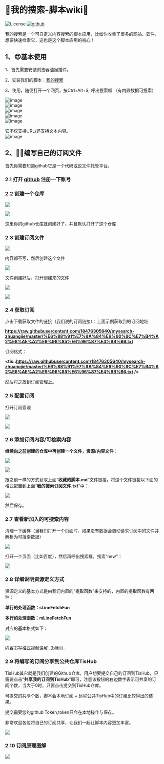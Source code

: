 # 📝我的搜索-脚本wiki💖
![License](https://img.shields.io/github/license/My-Search/my-search)  <a href="https://github.com/My-Search/my-search">![github](https://img.shields.io/badge/我的搜索-脚本-brightgreen.svg)</a>



我的搜索是一个可自定义内容搜索的脚本应用，比如你收集了很多的网站、软件，想要快速检索它，这也是这个脚本应用的初心！

1、😍基本使用
------

1、首先需要安装浏览器油猴插件。

2、安装我们的脚本：[我的搜索](https://greasyfork.org/zh-CN/scripts/457020-%E6%88%91%E7%9A%84%E6%90%9C%E7%B4%A2)

3、使用，随便打开一个网页，按Ctrl+Alt+S, 呼出搜索框 （有内置数据可搜索）

![image](https://cdn.jsdelivr.net/gh/18476305640/typora@master/images/2024/06/02/20240602150202105.png)  
![image](https://cdn.jsdelivr.net/gh/18476305640/typora@master/images/2024/06/02/20240602150204449.png)  
![image](https://cdn.jsdelivr.net/gh/18476305640/typora@master/images/2024/06/02/20240602150207254.png)  
![image](https://cdn.jsdelivr.net/gh/18476305640/typora@master/images/2024/06/02/20240602150216422.png)  
![image](https://cdn.jsdelivr.net/gh/18476305640/typora@master/images/2024/06/02/20240602150218733.png)

它不仅支持URL/还支持文本内容。  
![image](https://cdn.jsdelivr.net/gh/18476305640/typora@master/images/2024/06/02/20240602150225147.jpeg)

2、🐱‍🏍编写自己的订阅文件
-----------

首先你需要知道github它是一个代码或说文件托管平台。

### 2.1 打开 [github](https://github.com/) 注册一下账号

### 2.2 创建一个仓库

![](https://cdn.jsdelivr.net/gh/18476305640/typora@master/images/2024/06/02/20240602150227062.png)

![](https://cdn.jsdelivr.net/gh/18476305640/typora@master/images/2024/06/02/20240602150324943.png)

 这里你的github仓库就创建好了。并且默认打开了这个仓库

### 2.3 创建订阅文件

![](https://cdn.jsdelivr.net/gh/18476305640/typora@master/images/2024/06/02/20240602150229232.png)

 内容都不写，然后创建这个文件

![](https://cdn.jsdelivr.net/gh/18476305640/typora@master/images/2024/06/02/20240602150329500.png)

文件创建好后，打开创建来的文件

![](https://cdn.jsdelivr.net/gh/18476305640/typora@master/images/2024/06/02/20240602150241152.png)

![](https://cdn.jsdelivr.net/gh/18476305640/typora@master/images/2024/06/02/20240602150336448.png)

### 2.4 **获取订阅**

点击下载获取文件的链接（我们说的订阅链接）：上面示例获取到的订阅地址

**https://raw.githubusercontent.com/18476305640/mysearch-zhuangjie/master/%E6%88%91%E7%9A%84%E6%90%9C%E7%B4%A2%E8%AE%A2%E9%98%85%E6%96%87%E4%BB%B6.txt**

订阅格式：

**<tis::https://raw.githubusercontent.com/18476305640/mysearch-zhuangjie/master/%E6%88%91%E7%9A%84%E6%90%9C%E7%B4%A2%E8%AE%A2%E9%98%85%E6%96%87%E4%BB%B6.txt />**

然后将之放到订阅管理上。

### 2.5 **配置订阅**

打开订阅管理

![](https://cdn.jsdelivr.net/gh/18476305640/typora@master/images/2024/06/02/20240602150245788.png)

![](https://cdn.jsdelivr.net/gh/18476305640/typora@master/images/2024/06/02/20240602150247318.png)

### 2.6 **添加订阅内容/可检索内容**

**继续向之前创建的仓库中再创建一个文件，资源/内容文件：**

![](https://cdn.jsdelivr.net/gh/18476305640/typora@master/images/2024/06/02/20240602150311905.png)

![](https://cdn.jsdelivr.net/gh/18476305640/typora@master/images/2024/06/02/20240602150309193.png)

 跟之前一样的方式获取上面“**收藏的脚本.md**”文件链接，将这个文件链接以下面的格式配置到上面“**我的搜索订阅文件.txt**”中：

![](https://cdn.jsdelivr.net/gh/18476305640/typora@master/images/2024/06/02/20240602150307065.png)

 然后保存。

### 2.7 **查看新加入的可搜索内容**

清理一下缓存（当我们打开一个页面时，如果没有数据会自动请求订阅中的文件并解析为可搜索数据）

![](https://cdn.jsdelivr.net/gh/18476305640/typora@master/images/2024/06/02/20240602150302627.png)

打开一个页面（比如百度），然后再呼出搜索框，搜索"new"：

![](https://cdn.jsdelivr.net/gh/18476305640/typora@master/images/2024/06/02/20240602150258161.png)

### 2.8 详细说明资源定义方式

资源定义的基本方式是由我们内置的“提取函数”来支持的，内置的提取函数有两种：

**单行的处理函数：sLineFetchFun**

**多行的处理函数：mLineFetchFun**

对应的基本格式如下：

![](https://cdn.jsdelivr.net/gh/18476305640/typora@master/images/2024/06/02/20240602150255177.png)

[内容书写格式视频讲解（blibli）](https://www.bilibili.com/video/BV1Xx4y1o7ps)

### 2.9 将编写的订阅分享到公共仓库TisHub

TisHub其它就是我们创建的Github仓库，用户想要提交自己的订阅到TisHub，只需要点击“**共享我的订阅到TisHub**”即可，注意该按钮的右边数字表示可共享的订阅个数，当大于0时，只要点击提交到TisHub仓库。

可提交的共享个数，脚本会本地订阅 + 远程公共TisHub中的订阅比较得出的结果。 

提交需要您的github Token,token只会在本地操作与保存。

非常欢迎各位将自己的订阅共享，让我们一起让脚本内容更加丰富。

![](https://cdn.jsdelivr.net/gh/18476305640/typora@master/images/2024/06/02/20240602150344767.png)

### 2.10 订阅原理图解
![](https://cdn.jsdelivr.net/gh/18476305640/typora@master/images/2024/06/05/1717589115149.png)

